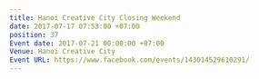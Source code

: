 ```yaml
---
title: Hanoi Creative City Closing Weekend
date: 2017-07-17 07:53:00 +07:00
position: 37
Event date: 2017-07-21 00:00:00 +07:00
Venue: Hanoi Creative City
Event URL: https://www.facebook.com/events/143014529610291/
---
```


